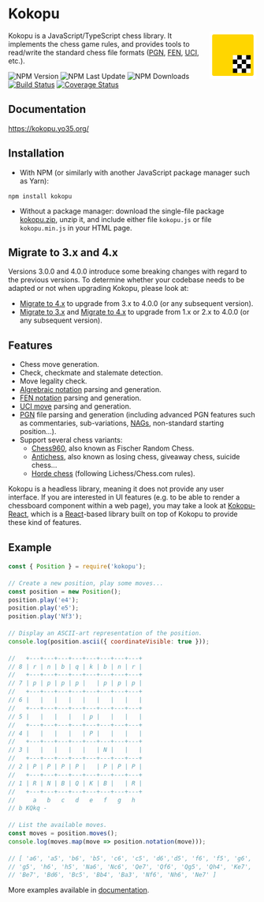Kokopu
======

<img align="right" width="96" height="96" src="graphics/logo.svg" />

Kokopu is a JavaScript/TypeScript chess library.
It implements the chess game rules, and provides tools to read/write the standard chess file formats
([PGN](https://en.wikipedia.org/wiki/Portable_Game_Notation),
[FEN](https://en.wikipedia.org/wiki/Forsyth%E2%80%93Edwards_Notation),
[UCI](https://en.wikipedia.org/wiki/Universal_Chess_Interface),
etc.).

![NPM Version](https://img.shields.io/npm/v/kokopu)
![NPM Last Update](https://img.shields.io/npm/last-update/kokopu)
![NPM Downloads](https://img.shields.io/npm/dw/kokopu)
[![Build Status](https://github.com/yo35/kokopu/actions/workflows/main.yml/badge.svg)](https://github.com/yo35/kokopu/actions/workflows/main.yml)
[![Coverage Status](https://coveralls.io/repos/github/yo35/kokopu/badge.svg?branch=master)](https://coveralls.io/github/yo35/kokopu?branch=master)



Documentation
-------------

https://kokopu.yo35.org/



Installation
------------

- With NPM (or similarly with another JavaScript package manager such as Yarn):
```
npm install kokopu
```

- Without a package manager: download the single-file package [kokopu.zip](https://kokopu.yo35.org/dist/kokopu.zip), unzip it,
and include either file `kokopu.js` or file `kokopu.min.js` in your HTML page.



Migrate to 3.x and 4.x
----------------------

Versions 3.0.0 and 4.0.0 introduce some breaking changes with regard to the previous versions.
To determine whether your codebase needs to be adapted or not when upgrading Kokopu,
please look at:
- [Migrate to 4.x](https://kokopu.yo35.org/docs/current/pages/migrate_to_4.html) to upgrade from 3.x to 4.0.0 (or any subsequent version).
- [Migrate to 3.x](https://kokopu.yo35.org/docs/current/pages/migrate_to_3.html) and
[Migrate to 4.x](https://kokopu.yo35.org/docs/current/pages/migrate_to_4.html) to upgrade from 1.x or 2.x to 4.0.0 (or any subsequent version).



Features
--------

* Chess move generation.
* Check, checkmate and stalemate detection.
* Move legality check.
* [Algrebraic notation](https://en.wikipedia.org/wiki/Algebraic_notation_(chess)) parsing and generation.
* [FEN notation](https://en.wikipedia.org/wiki/Forsyth%E2%80%93Edwards_Notation) parsing and generation.
* [UCI move](https://en.wikipedia.org/wiki/Universal_Chess_Interface) parsing and generation.
* [PGN](https://en.wikipedia.org/wiki/Portable_Game_Notation) file parsing and generation (including advanced PGN features
such as commentaries, sub-variations, [NAGs](https://en.wikipedia.org/wiki/Numeric_Annotation_Glyphs),
non-standard starting position...).
* Support several chess variants:
  - [Chess960](https://en.wikipedia.org/wiki/Chess960), also known as Fischer Random Chess.
  - [Antichess](https://en.wikipedia.org/wiki/Losing_chess), also known as losing chess, giveaway chess, suicide chess...
  - [Horde chess](https://en.wikipedia.org/wiki/Dunsany%27s_chess#Horde_chess) (following Lichess/Chess.com rules).

Kokopu is a headless library, meaning it does not provide any user interface.
If you are interested in UI features (e.g. to be able to render a chessboard component within a web page),
you may take a look at [Kokopu-React](https://www.npmjs.com/package/kokopu-react), which is a [React](https://reactjs.org/)-based library
built on top of Kokopu to provide these kind of features.



Example
-------

```javascript
const { Position } = require('kokopu');

// Create a new position, play some moves...
const position = new Position();
position.play('e4');
position.play('e5');
position.play('Nf3');

// Display an ASCII-art representation of the position.
console.log(position.ascii({ coordinateVisible: true }));

//   +---+---+---+---+---+---+---+---+
// 8 | r | n | b | q | k | b | n | r |
//   +---+---+---+---+---+---+---+---+
// 7 | p | p | p | p |   | p | p | p |
//   +---+---+---+---+---+---+---+---+
// 6 |   |   |   |   |   |   |   |   |
//   +---+---+---+---+---+---+---+---+
// 5 |   |   |   |   | p |   |   |   |
//   +---+---+---+---+---+---+---+---+
// 4 |   |   |   |   | P |   |   |   |
//   +---+---+---+---+---+---+---+---+
// 3 |   |   |   |   |   | N |   |   |
//   +---+---+---+---+---+---+---+---+
// 2 | P | P | P | P |   | P | P | P |
//   +---+---+---+---+---+---+---+---+
// 1 | R | N | B | Q | K | B |   | R |
//   +---+---+---+---+---+---+---+---+
//     a   b   c   d   e   f   g   h
// b KQkq -

// List the available moves.
const moves = position.moves();
console.log(moves.map(move => position.notation(move)));

// [ 'a6', 'a5', 'b6', 'b5', 'c6', 'c5', 'd6','d5', 'f6', 'f5', 'g6',
// 'g5', 'h6', 'h5', 'Na6', 'Nc6', 'Qe7', 'Qf6', 'Qg5', 'Qh4', 'Ke7',
// 'Be7', 'Bd6', 'Bc5', 'Bb4', 'Ba3', 'Nf6', 'Nh6', 'Ne7' ]
```

More examples available in [documentation](https://kokopu.yo35.org/).
